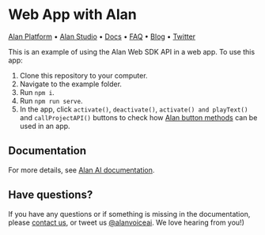 # Web App with Alan

[Alan Platform](https://alan.app/) • [Alan Studio](https://studio.alan.app/register) • [Docs](https://alan.app/docs) • [FAQ](https://alan.app/docs/usage/additional/faq) •
[Blog](https://alan.app/blog/) • [Twitter](https://twitter.com/alanvoiceai)

This is an example of using the Alan Web SDK API in a web app. To use this app:

1. Clone this repository to your computer. 
2. Navigate to the example folder.
3. Run `npm i`.
4. Run `npm run serve`.
5. In the app, click `activate()`, `deactivate()`, `activate() and playText()` and `callProjectAPI()` buttons to check how [Alan button methods](https://alan.app/docs/client-api/web/web-api#alan-button-methods) can be used in an app.

## Documentation
  
For more details, see [Alan AI documentation](https://alan.app/docs/client-api/web/web-api).

## Have questions?

If you have any questions or if something is missing in the documentation, please [contact us](mailto:support@alan.app), or tweet us [@alanvoiceai](https://twitter.com/alanvoiceai). We love hearing from you!)